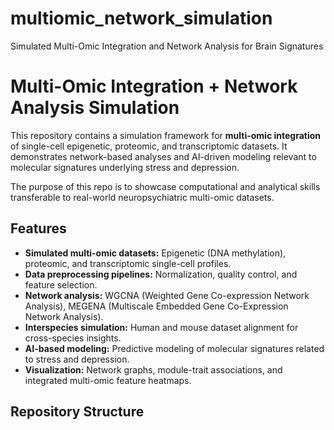 # multiomic_network_simulation
Simulated Multi-Omic Integration and Network Analysis for Brain Signatures
# Multi-Omic Integration + Network Analysis Simulation

This repository contains a simulation framework for **multi-omic integration** of single-cell epigenetic, proteomic, and transcriptomic datasets. It demonstrates network-based analyses and AI-driven modeling relevant to molecular signatures underlying stress and depression.

The purpose of this repo is to showcase computational and analytical skills transferable to real-world neuropsychiatric multi-omic datasets.

## Features

- **Simulated multi-omic datasets:** Epigenetic (DNA methylation), proteomic, and transcriptomic single-cell profiles.
- **Data preprocessing pipelines:** Normalization, quality control, and feature selection.
- **Network analysis:** WGCNA (Weighted Gene Co-expression Network Analysis), MEGENA (Multiscale Embedded Gene Co-Expression Network Analysis).
- **Interspecies simulation:** Human and mouse dataset alignment for cross-species insights.
- **AI-based modeling:** Predictive modeling of molecular signatures related to stress and depression.
- **Visualization:** Network graphs, module-trait associations, and integrated multi-omic feature heatmaps.

## Repository Structure

